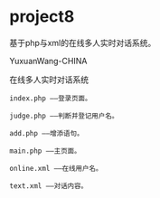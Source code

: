 # project8
基于php与xml的在线多人实时对话系统。

YuxuanWang-CHINA

在线多人实时对话系统

	index.php ——登录页面。
	
	judge.php ——判断并登记用户名。
	
	add.php ——增添语句。
	
	main.php ——主页面。
	
	online.xml ——在线用户名。
	
	text.xml ——对话内容。
